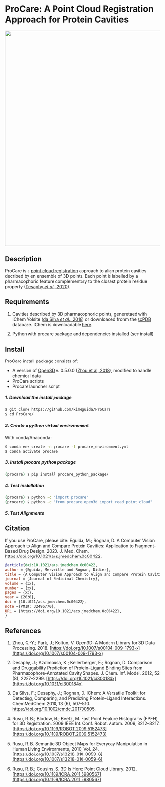 # ProCare: A Point Cloud Registration Approach for Protein Cavities
<p align="center">
<img src="https://github.com/kimeguida/ProCare/blob/master/docs/_img/procare.png" width="700" />
</p>

## Description
ProCare is a [point cloud registration](https://en.wikipedia.org/wiki/Point_set_registration) approach to align protein cavities decribed by en ensemble of 3D points. Each point is labelled by a pharmacophoric feature complementary to the closest protein residue property ([Desaphy *et al*., 2020]( https://doi.org/10.1021/ci300184x)).

## Requirements
1) Cavities described by 3D pharmacophoric points, generetaed with IChem Volsite ([da Silva *et al.*, 2018](https://doi.org/10.1002/cmdc.20170050)) or downloaded fronm the [scPDB](bioinfo-pharma.u-strasbg.fr/scPDB/) database. 
IChem is downloadable [here](http://bioinfo-pharma.u-strasbg.fr/labwebsite/download.html).

2) Python with procare package and dependencies installed (see install)


## Install
ProCare install package consists of:
-  A version of [Open3D](http://www.open3d.org/) v. 0.5.0.0 ([Zhou et al, 2018](https://doi.org/10.1007/s00104-009-1793-x)), modified to handle chemical data
-  ProCare scripts
- Procare launcher script


##### 1. Download the install package
``` bash
$ git clone https://github.com/kimeguida/ProCare
$ cd ProCare/
```
##### 2. Create a python virtual environement
With conda/Anaconda:
``` bash
$ conda env create -n procare -f procare_environment.yml
$ conda activate procare
```
##### 3. Install procare python package
``` bash
(procare) $ pip install procare_python_package/
```
##### 4. Test installation
``` bash
(procare) $ python -c "import procare"
(procare) $ python -c "from procare.open3d import read_point_cloud"
```
##### 5. Test Alignments
## Citation
If you use ProCare, please cite:
Eguida, M.; Rognan, D. A Computer Vision Approach to Align and Compare Protein Cavities: Application to Fragment-Based Drug Design. 2020. J. Med. Chem. https://doi.org/10.1021/acs.jmedchem.0c00422.
``` bib
@article{doi:10.1021/acs.jmedchem.0c00422,
author = {Eguida, Merveille and Rognan, Didier},
title = {A Computer Vision Approach to Align and Compare Protein Cavities: Application to Fragment-Based Drug Design},
journal = {Journal of Medicinal Chemistry},
volume = {xx},
number = {xx},
pages = {xx},
year = {2020},
doi = {10.1021/acs.jmedchem.0c00422},
note ={PMID: 32496770},
URL = {https://doi.org/10.1021/acs.jmedchem.0c00422},
}
```
## References

1. Zhou, Q.-Y.; Park, J.; Koltun, V. Open3D: A Modern Library for 3D Data Processing. 2018. [https://doi.org/10.1007/s00104-009-1793-x](https://doi.org/10.1007/s00104-009-1793-x)

2. Desaphy, J.; Azdimousa, K.; Kellenberger, E.; Rognan, D. Comparison and Druggability Prediction of Protein–Ligand Binding Sites from Pharmacophore-Annotated Cavity Shapes. J. Chem. Inf. Model. 2012, 52 (8), 2287–2299. [https://doi.org/10.1021/ci300184x](https://doi.org/10.1021/ci300184x)

3. Da Silva, F.; Desaphy, J.; Rognan, D. IChem: A Versatile Toolkit for Detecting, Comparing, and Predicting Protein–Ligand Interactions. ChemMedChem 2018, 13 (6), 507–510. https://doi.org/10.1002/cmdc.201700505.

4. Rusu, R. B.; Blodow, N.; Beetz, M. Fast Point Feature Histograms (FPFH) for 3D Registration. 2009 IEEE Int. Conf. Robot. Autom. 2009, 3212–3217. [https://doi.org/10.1109/ROBOT.2009.5152473](https://doi.org/10.1109/ROBOT.2009.5152473)

5. Rusu, R. B. Semantic 3D Object Maps for Everyday Manipulation in Human Living Environments, 2010, Vol. 24. [https://doi.org/10.1007/s13218-010-0059-6](https://doi.org/10.1007/s13218-010-0059-6)

6. Rusu, R. B.; Cousins, S. 3D Is Here: Point Cloud Library. 2012. [https://doi.org/10.1109/ICRA.2011.5980567](https://doi.org/10.1109/ICRA.2011.5980567)


